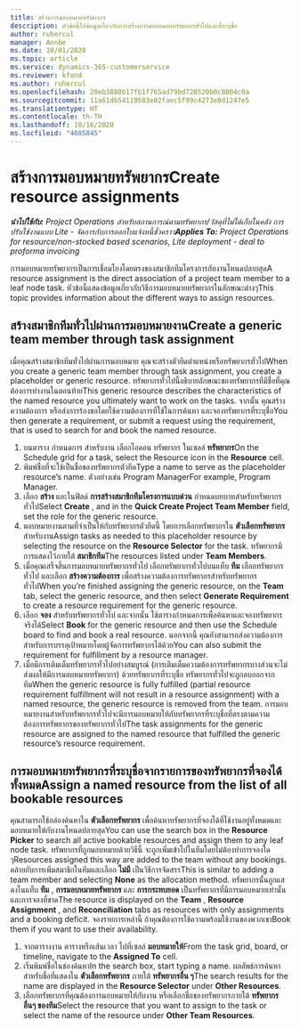 ```yaml
---
title: สร้างการมอบหมายทรัพยากร
description: หัวข้อนี้ให้ข้อมูลเกี่ยวกับการสร้างการมอบหมายทรัพยากรทั่วไปและที่ระบุชื่อ
author: ruhercul
manager: Annbe
ms.date: 10/01/2020
ms.topic: article
ms.service: dynamics-365-customerservice
ms.reviewer: kfend
ms.author: ruhercul
ms.openlocfilehash: 20eb3880b17fb1f765ad79bd720520b0c8004c0a
ms.sourcegitcommit: 11a61db54119503e82faec5f99c4273e8d1247e5
ms.translationtype: HT
ms.contentlocale: th-TH
ms.lasthandoff: 10/16/2020
ms.locfileid: "4085845"
---
```

# <a name="create-resource-assignments"></a><span data-ttu-id="74225-103">สร้างการมอบหมายทรัพยากร</span><span class="sxs-lookup"><span data-stu-id="74225-103">Create resource assignments</span></span>

<span data-ttu-id="74225-104">_**นำไปใช้กับ:** Project Operations สำหรับสถานการณ์ตามทรัพยากร/วัสดุที่ไม่ได้เก็บในคลัง การปรับใช้งานแบบ Lite - จัดการกับการออกใบแจ้งหนี้ชั่วคราว_</span><span class="sxs-lookup"><span data-stu-id="74225-104">_**Applies To:** Project Operations for resource/non-stocked based scenarios, Lite deployment - deal to proforma invoicing_</span></span>


<span data-ttu-id="74225-105">การมอบหมายทรัพยากรเป็นการเชื่อมโยงโดยตรงของสมาชิกทีมโครงการกับงานโหนดปลายสุด</span><span class="sxs-lookup"><span data-stu-id="74225-105">A resource assignment is the direct association of a project team member to a leaf node task.</span></span> <span data-ttu-id="74225-106">หัวข้อนี้แสดงข้อมูลเกี่ยวกับวิธีการมอบหมายทรัพยากรในลักษณะต่างๆ</span><span class="sxs-lookup"><span data-stu-id="74225-106">This topic provides information about the different ways to assign resources.</span></span>

## <a name="create-a-generic-team-member-through-task-assignment"></a><span data-ttu-id="74225-107">สร้างสมาชิกทีมทั่วไปผ่านการมอบหมายงาน</span><span class="sxs-lookup"><span data-stu-id="74225-107">Create a generic team member through task assignment</span></span>


<span data-ttu-id="74225-108">เมื่อคุณสร้างสมาชิกทีมทั่วไปผ่านการมอบหมาย คุณจะสร้างตัวยึดตำแหน่งหรือทรัพยากรทั่วไป</span><span class="sxs-lookup"><span data-stu-id="74225-108">When you create a generic team member through task assignment, you create a placeholder or generic resource.</span></span> <span data-ttu-id="74225-109">ทรัพยากรทั่วไปนี้อธิบายลักษณะของทรัพยากรที่มีชื่อที่คุณต้องการทำงานในตอนท้าย</span><span class="sxs-lookup"><span data-stu-id="74225-109">This generic resource describes the characteristics of the named resource you ultimately want to work on the tasks.</span></span> <span data-ttu-id="74225-110">จากนั้น คุณสร้างความต้องการ หรือส่งการร้องขอโดยใช้ความต้องการที่ใช้ในการค้นหา และจองทรัพยากรที่ระบุชื่อ</span><span class="sxs-lookup"><span data-stu-id="74225-110">You then generate a requirement, or submit a request using the requirement, that is used to search for and book the named resource.</span></span>

1. <span data-ttu-id="74225-111">บนตาราง กำหนดการ สำหรับงาน เลือกไอคอน ทรัพยากร ในเซลล์ **ทรัพยากร**</span><span class="sxs-lookup"><span data-stu-id="74225-111">On the Schedule grid for a task, select the Resource icon in the **Resource** cell.</span></span>
2. <span data-ttu-id="74225-112">พิมพ์ชื่อที่จะใช้เป็นชื่อของทรัพยากรตัวยึด</span><span class="sxs-lookup"><span data-stu-id="74225-112">Type a name to serve as the placeholder resource’s name.</span></span> <span data-ttu-id="74225-113">ตัวอย่างเช่น Program Manager</span><span class="sxs-lookup"><span data-stu-id="74225-113">For example, Program Manager.</span></span>
3. <span data-ttu-id="74225-114">เลือก **สร้าง** และในฟิลด์ **การสร้างสมาชิกทีมโครงการแบบด่วน** กำหนดบทบาทสำหรับทรัพยากรทั่วไป</span><span class="sxs-lookup"><span data-stu-id="74225-114">Select **Create** , and in the **Quick Create Project Team Member** field, set the role for the generic resource.</span></span>
4. <span data-ttu-id="74225-115">มอบหมายงานตามที่จำเป็นให้กับทรัพยากรตัวยึดนี้ โดยการเลือกทรัพยากรใน **ตัวเลือกทรัพยากร** สำหรับงาน</span><span class="sxs-lookup"><span data-stu-id="74225-115">Assign tasks as needed to this placeholder resource by selecting the resource on the **Resource Selector** for the task.</span></span> <span data-ttu-id="74225-116">ทรัพยากรมีการแสดงไว้ภายใต้ **สมาชิกทีม**</span><span class="sxs-lookup"><span data-stu-id="74225-116">The resources listed under **Team Members**.</span></span>
5. <span data-ttu-id="74225-117">เมื่อคุณเสร็จสิ้นการมอบหมายทรัพยากรทั่วไป เลือกทรัพยากรทั่วไปบนแท็บ **ทีม** เลือกทรัพยากรทั่วไป และเลือก **สร้างความต้องการ** เพื่อสร้างความต้องการทรัพยากรสำหรับทรัพยากรทั่วไป</span><span class="sxs-lookup"><span data-stu-id="74225-117">When you’re finished assigning the generic resource, on the **Team** tab, select the generic resource, and then select **Generate Requirement** to create a resource requirement for the generic resource.</span></span>
6. <span data-ttu-id="74225-118">เลือก **จอง** สำหรับทรัพยากรทั่วไป และจากนั้น ใช้ตารางกำหนดการเพื่อค้นหาและจองทรัพยากรจริงได้</span><span class="sxs-lookup"><span data-stu-id="74225-118">Select **Book** for the generic resource and then use the Schedule board to find and book a real resource.</span></span> <span data-ttu-id="74225-119">นอกจากนี้ คุณยังสามารถส่งความต้องการสำหรับการบรรลุเป้าหมายโดยผู้จัดการทรัพยากรได้ด้วย</span><span class="sxs-lookup"><span data-stu-id="74225-119">You can also submit the requirement for fulfillment by a resource manager.</span></span>
7. <span data-ttu-id="74225-120">เมื่อมีการเติมเต็มทรัพยากรทั่วไปอย่างสมบูรณ์ (การเติมเต็มความต้องการทรัพยากรบางส่วนจะไม่ส่งผลให้มีการมอบหมายทรัพยากร) ด้วยทรัพยากรที่ระบุชื่อ ทรัพยากรทั่วไปจะถูกลบออกจากทีม</span><span class="sxs-lookup"><span data-stu-id="74225-120">When the generic resource is fully fulfilled (partial resource requirement fulfillment will not result in a resource assignment) with a named resource, the generic resource is removed from the team.</span></span> <span data-ttu-id="74225-121">การมอบหมายงานสำหรับทรัพยากรทั่วไปจะมีการมอบหมายให้กับทรัพยากรที่ระบุชื่อที่ตรงตามความต้องการทรัพยากรของทรัพยากรทั่วไป</span><span class="sxs-lookup"><span data-stu-id="74225-121">The task assignments for the generic resource are assigned to the named resource that fulfilled the generic resource’s resource requirement.</span></span>

## <a name="assign-a-named-resource-from-the-list-of-all-bookable-resources"></a><span data-ttu-id="74225-122">การมอบหมายทรัพยากรที่ระบุชื่อจากรายการของทรัพยากรที่จองได้ทั้งหมด</span><span class="sxs-lookup"><span data-stu-id="74225-122">Assign a named resource from the list of all bookable resources</span></span>

<span data-ttu-id="74225-123">คุณสามารถใช้กล่องค้นหาใน **ตัวเลือกทรัพยากร** เพื่อค้นหาทรัพยากรที่จองได้ที่ใช้งานอยู่ทั้งหมดและมอบหมายให้กับงานโหนดปลายสุด</span><span class="sxs-lookup"><span data-stu-id="74225-123">You can use the search box in the **Resource Picker** to search all active bookable resources and assign them to any leaf node task.</span></span> <span data-ttu-id="74225-124">ทรัพยากรที่ถูกมอบหมายด้วยวิธีนี้ จะถูกเพิ่มเข้าไปในทีมโดยไม่ต้องทำการจองใด ๆ</span><span class="sxs-lookup"><span data-stu-id="74225-124">Resources assigned this way are added to the team without any bookings.</span></span> <span data-ttu-id="74225-125">คล้ายกับการเพิ่มสมาชิกในทีมและเลือก **ไม่มี** เป็นวิธีการจัดสรร</span><span class="sxs-lookup"><span data-stu-id="74225-125">This is similar to adding a team member and selecting **None** as the allocation method.</span></span> <span data-ttu-id="74225-126">ทรัพยากรนั้นถูกแสดงในแท็บ **ทีม** , **การมอบหมายทรัพยากร** และ **การกระทบยอด** เป็นทรัพยากรที่มีการมอบหมายเท่านั้นและการจองที่ขาด</span><span class="sxs-lookup"><span data-stu-id="74225-126">The resource is displayed on the **Team** , **Resource Assignment** , and **Reconciliation** tabs as resources with only assignments and a booking deficit.</span></span> <span data-ttu-id="74225-127">จองรายการเหล่านี้ ถ้าคุณต้องการใช้ความพร้อมใช้งานของพวกเขา</span><span class="sxs-lookup"><span data-stu-id="74225-127">Book them if you want to use their availability.</span></span>

1. <span data-ttu-id="74225-128">จากตารางงาน ตารางหรือเส้นเวลา ไปที่เซลล์ **มอบหมายให้**</span><span class="sxs-lookup"><span data-stu-id="74225-128">From the task grid, board, or timeline, navigate to the **Assigned To** cell.</span></span>
2. <span data-ttu-id="74225-129">เริ่มพิมพ์ชื่อในช่องค้นหา</span><span class="sxs-lookup"><span data-stu-id="74225-129">In the search box, start typing a name.</span></span> <span data-ttu-id="74225-130">ผลลัพธ์การค้นหาสำหรับชื่อที่แสดงใน **ตัวเลือกทรัพยากร** ภายใต้ **ทรัพยากรอื่น ๆ**</span><span class="sxs-lookup"><span data-stu-id="74225-130">The search results for the name are displayed in the **Resource Selector** under **Other Resources**.</span></span>
3. <span data-ttu-id="74225-131">เลือกทรัพยากรที่คุณต้องการมอบหมายให้กับงาน หรือเลือกชื่อของทรัพยากรภายใต้ **ทรัพยากรอื่นๆ ของทีม**</span><span class="sxs-lookup"><span data-stu-id="74225-131">Select the resource that you want to assign to the task or select the name of the resource under **Other Team Resources**.</span></span>
